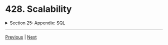 # 428. Scalability

<details>
  <summary> Section 25: Appendix: SQL </summary>

  - [Codebase: SQL](../src/s25_SQL/)

</details>


---

[Previous](./427_Relational_vs_NoSQL-PostgreSQL_vs_MongoDB-Databases.md) | [Next](./429_Sharding.md)